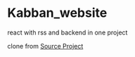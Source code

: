Kabban_website
===
react with rss and backend in one project

clone from [Source Project](https://github.com/tokenfoundry/koa-react-ssr-example)